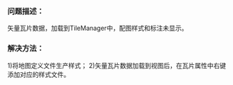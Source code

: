 ### 问题描述： ###

矢量瓦片数据，加载到TileManager中，配图样式和标注未显示。


### 解决方法： ###  
1)将地图定义文件生产样式；
2)矢量瓦片数据加载到视图后，在瓦片属性中右键添加对应的样式文件。


